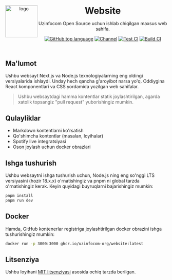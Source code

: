 <header>
<img src="https://oss.uzinfocom.uz/favicons/pinned.svg" alt="logo" height="100" align="left">
<h1 style="display: inline">Website</h1>

Uzinfocom Open Source uchun ishlab chiqilgan maxsus web sahifa.

[![GitHub top language](https://img.shields.io/github/languages/top/uzinfocom-org/website?style=flat-square&logo=github)](https://github.com/uzinfocom-org/website)
[![Channel](https://img.shields.io/badge/Chat-grey?style=flat-square&logo=telegram)](https://t.me/uzinfocom_oss)
[![Test CI](https://github.com/uzinfocom-org/website/actions/workflows/test.yml/badge.svg)](https://github.com/uzinfocom-org/website/actions/workflows/test.yml)
[![Build CI](https://github.com/uzinfocom-org/website/actions/workflows/build.yml/badge.svg)](https://github.com/uzinfocom-org/website/actions/workflows/build.yml)

</header>

## Ma'lumot

Ushbu websayt Next.js va Node.js texnologiyalarning eng oldingi versiyalarida ishlaydi. Unday hech qancha g'aroyibot narsa yo'q. Oddiygina React komponentlari
va CSS yordamida yozilgan web sahifalar.

> Ushbu websaytdagi hamma kontentlar statik joylashtirilgan, agarda xatolik topsangiz "pull request" yuborishingiz mumkin.

## Qulayliklar

- Markdown kontentlarni ko'rsatish
- Qo'shimcha kontentlar (masalan, loyihalar)
- Spotify live integratsiyasi
- Oson joylash uchun docker obrazlari

## Ishga tushurish

Ushbu websaytni ishga tushurish uchun, Node.js ning eng so'nggi LTS versiyasini (hozir 18.x.x) o'rnatishingiz va pnpm ni global tarzda o'rnatishingiz kerak.
Keyin quyidagi buyruqlarni bajarishingiz mumkin:

```bash
pnpm install
pnpm run dev
```

## Docker

Hamda, GitHub kontenerlar registriga joylashtirilgan docker obrazini ishga tushurishingiz mumkin:

```bash
docker run -p 3000:3000 ghcr.io/uzinfocom-org/website:latest
```

## Litsenziya

Ushbu loyihani [MIT litsenziyasi](LICENSE) asosida ochiq tarzda berilgan.
